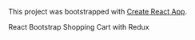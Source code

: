 This project was bootstrapped with [Create React App](https://github.com/facebook/create-react-app).


React Bootstrap Shopping Cart with Redux
